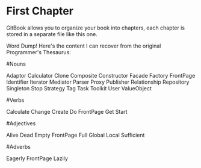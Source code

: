 # First Chapter

GitBook allows you to organize your book into chapters, each chapter is stored in a separate file like this one.

Word Dump! Here's the content I can recover from the original Programmer's Thesaurus:

#Nouns

Adaptor
Calculator
Clone
Composite
Constructor
Facade
Factory
FrontPage
Identifier
Iterator
Mediator
Parser
Proxy
Publisher
Relationship
Repository
Singleton
Stop
Strategy
Tag
Task
Toolkit
User
ValueObject

#Verbs

Calculate
Change
Create
Do
FrontPage
Get
Start

#Adjectives

Alive
Dead
Empty
FrontPage
Full
Global
Local
Sufficient

#Adverbs

Eagerly
FrontPage
Lazily

